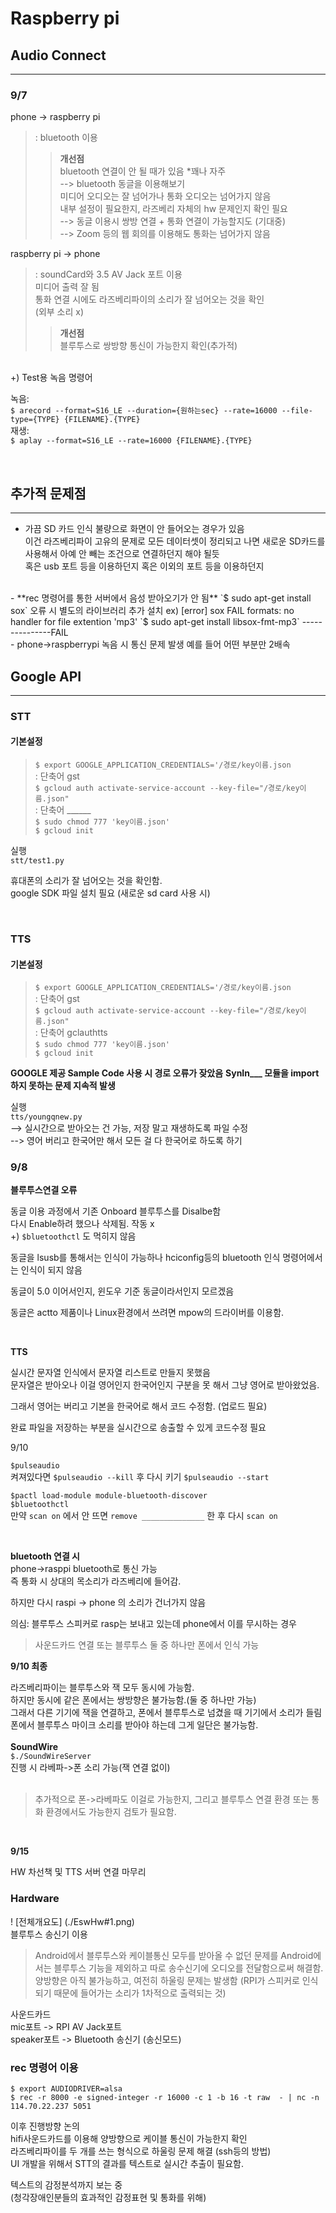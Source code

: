 # Raspberry pi
## Audio Connect
---
### 9/7 
phone -> raspberry pi  
> : bluetooth 이용  
>  
>> **개선점**  
>> bluetooth 연결이 안 될 때가 있음 *꽤나 자주  
>> --> bluetooth 동글을 이용해보기  
>> 미디어 오디오는 잘 넘어가나 통화 오디오는 넘어가지 않음  
>> 내부 설정이 필요한지, 라즈베리 자체의 hw 문제인지 확인 필요  
>> --> 동글 이용시 쌍방 연결 + 통화 연결이 가능할지도 (기대중)  
>> --> Zoom 등의 웹 회의를 이용해도 통화는 넘어가지 않음

raspberry pi -> phone
> : soundCard와 3.5 AV Jack 포트 이용  
> 미디어 출력 잘 됨  
> 통화 연결 시에도 라즈베리파이의 소리가 잘 넘어오는 것을 확인  
> (외부 소리 x)
>> **개선점**  
>> 블루투스로 쌍방향 통신이 가능한지 확인(추가적)  

<br/>
+) Test용 녹음 명령어  

녹음:  
`$ arecord --format=S16_LE --duration={원하는sec} --rate=16000 --file-type={TYPE} {FILENAME}.{TYPE}`  
재생:  
`$ aplay --format=S16_LE --rate=16000 {FILENAME}.{TYPE}`

<br/>

## 추가적 문제점
---
- 가끔 SD 카드 인식 불량으로 화면이 안 들어오는 경우가 있음  
이건 라즈베리파이 고유의 문제로 모든 데이터셋이 정리되고 나면
새로운 SD카드를 사용해서 아예 안 빼는 조건으로 연결하던지 해야 될듯  
혹은 usb 포트 등을 이용하던지 혹은 이외의 포트 등을 이용하던지  
<br/>
- **rec 명령어를 통한 서버에서 음성 받아오기가 안 됨**  
`$ sudo apt-get install sox`  
오류 시 별도의 라이브러리 추가 설치  
ex) [error] sox FAIL formats: no handler for file extention 'mp3'  
`$ sudo apt-get install libsox-fmt-mp3`
 ---------------FAIL
<br/>
- phone->raspberrypi 녹음 시 통신 문제 발생  
예를 들어 어떤 부분만 2배속

<br/>


## Google API
---
### STT
#### 기본설정
> `$ export GOOGLE_APPLICATION_CREDENTIALS='/경로/key이름.json`  
> : 단축어 gst  
> `$ gcloud auth activate-service-account --key-file="/경로/key이름.json"`  
> : 단축어 ______  
> `$ sudo chmod 777 'key이름.json'`  
> `$ gcloud init`

실행  
`stt/test1.py`

휴대폰의 소리가 잘 넘어오는 것을 확인함.  
google SDK 파일 설치 필요 (새로운 sd card 사용 시)

<br/>

### TTS
#### 기본설정
> `$ export GOOGLE_APPLICATION_CREDENTIALS='/경로/key이름.json`  
> : 단축어 gst  
> `$ gcloud auth activate-service-account --key-file="/경로/key이름.json"`  
> : 단축어 gclauthtts  
> `$ sudo chmod 777 'key이름.json'`  
> `$ gcloud init`  

**GOOGLE 제공 Sample Code 사용 시 경로 오류가 잦았음**
**SynIn___ 모듈을 import하지 못하는 문제 지속적 발생**

실행  
`tts/youngqnew.py`  
--> 실시간으로 받아오는 건 가능, 저장 말고 재생하도록 파일 수정  
--> 영어 버리고 한국어만 해서 모든 걸 다 한국어로 하도록 하기

### 9/8

**블루투스연결 오류**  

동글 이용 과정에서 기존 Onboard 블루투스를 Disalbe함  
다시 Enable하려 했으나 삭제됨. 작동 x  
+) `$bluetoothctl` 도 먹히지 않음

동글을 lsusb를 통해서는 인식이 가능하나 hciconfig등의 bluetooth 인식 명령어에서는 인식이 되지 않음

동글이 5.0 이어서인지, 윈도우 기준 동글이라서인지 모르겠음

동글은 actto 제품이나 Linux환경에서 쓰려면 mpow의 드라이버를 이용함.

<br/>

**TTS**  

실시간 문자열 인식에서 문자열 리스트로 만들지 못했음  
문자열은 받아오나 이걸 영어인지 한국어인지 구분을 못 해서
그냥 영어로 받아왔었음.

그래서 영어는 버리고 기본을 한국어로 해서 코드 수정함.
(업로드 필요)

완료 파일을 저장하는 부분을 실시간으로 송출할 수 있게 코드수정 필요



9/10

`$pulseaudio`  
켜져있다면 `$pulseaudio --kill` 후 다시 키기 `$pulseaudio --start`

`$pactl load-module module-bluetooth-discover`  
`$bluetoothctl`  
만약 `scan on` 에서 안 뜨면 `remove ______________` 한 후 다시 `scan on`

<br/>

**bluetooth 연결 시**  
phone->rasppi bluetooth로 통신 가능  
즉 통화 시 상대의 목소리가 라즈베리에 들어감.

하지만 다시 raspi -> phone 의 소리가 건너가지 않음

의심: 블루투스 스피커로 rasp는 보내고 있는데 phone에서 이를 무시하는 경우

> 사운드카드 연결 또는 블루투스 둘 중 하나만 폰에서 인식 가능



**9/10 최종**

라즈베리파이는 블루투스와 잭 모두 동시에 가능함.  
하지만 동시에 같은 폰에서는 쌍방향은 불가능함.(둘 중 하나만 가능)  
그래서 다른 기기에 잭을 연결하고, 폰에서 블루투스로 넘겼을 때 기기에서 소리가 들림  
폰에서 블루투스 마이크 소리를 받아야 하는데 그게 일단은 불가능함.
<br/>  
**SoundWire**  
`$./SoundWireServer`    
진행 시 라베파->폰 소리 가능(잭 연결 없이)
<br/>
<br/>
> 추가적으로 폰->라베파도 이걸로 가능한지, 그리고 블루투스 연결 환경 또는 통화 환경에서도 가능한지 검토가 필요함.

<br/>

**9/15**  

HW 차선책 및 TTS 서버 연결 마무리  
### Hardware  
! [전체개요도] (./EswHw#1.png)  
블루투스 송신기 이용  
> Android에서 블루투스와 케이블통신 모두를 받아올 수 없던 문제를
Android에서는 블루투스 기능을 제외하고 따로 송수신기에 오디오를 전달함으로써 해결함.
> 양방향은 아직 불가능하고, 여전히 하울링 문제는 발생함
(RPI가 스피커로 인식되기 때문에 들어가는 소리가 1차적으로 출력되는 것)

사운드카드   
mic포트 -> RPI AV Jack포트  
speaker포트 -> Bluetooth 송신기 (송신모드)

### rec 명령어 이용
`$ export AUDIODRIVER=alsa`  
`$ rec -r 8000 -e signed-integer -r 16000 -c 1 -b 16 -t raw  - | nc -n 114.70.22.237 5051`


이후 진행방향 논의  
hifi사운드카드를 이용해 양방향으로 케이블 통신이 가능한지 확인  
라즈베리파이를 두 개를 쓰는 형식으로 하울링 문제 해결
(ssh등의 방법)  
UI 개발을 위해서 STT의 결과를 텍스트로 실시간 추출이 필요함.  

텍스트의 감정분석까지 보는 중  
(청각장애인분들의 효과적인 감정표현 및 통화를 위해)